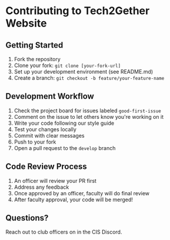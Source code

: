 # Contributing to Tech2Gether Website

## Getting Started

1. Fork the repository
2. Clone your fork: `git clone [your-fork-url]`
3. Set up your development environment (see README.md)
4. Create a branch: `git checkout -b feature/your-feature-name`

## Development Workflow

1. Check the project board for issues labeled `good-first-issue`
2. Comment on the issue to let others know you're working on it
3. Write your code following our style guide
4. Test your changes locally
5. Commit with clear messages
6. Push to your fork
7. Open a pull request to the `develop` branch

## Code Review Process

1. An officer will review your PR first
2. Address any feedback
3. Once approved by an officer, faculty will do final review
4. After faculty approval, your code will be merged!

## Questions?

Reach out to club officers on in the CIS Discord.
